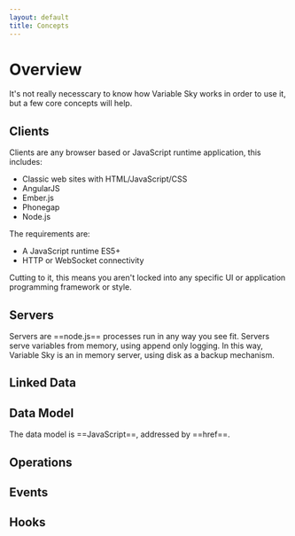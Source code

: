 ```yaml
---
layout: default
title: Concepts
---
```


# Overview

It's not really necesscary to know how Variable Sky works in order to use
it, but a few core concepts will help.

## Clients
Clients are any browser based or JavaScript runtime application, this
includes:

* Classic web sites with HTML/JavaScript/CSS
* AngularJS
* Ember.js
* Phonegap
* Node.js

The requirements are:

* A JavaScript runtime ES5+
* HTTP or WebSocket connectivity

Cutting to it, this means you aren't locked into any specific UI or
application programming framework or style.

## Servers
Servers are ==node.js== processes run in any way you see fit. Servers
serve variables from memory, using append only logging. In this way,
Variable Sky is an in memory server, using disk as a backup mechanism.

## Linked Data

## Data Model

The data model is ==JavaScript==, addressed by ==href==.

## Operations

## Events

## Hooks
